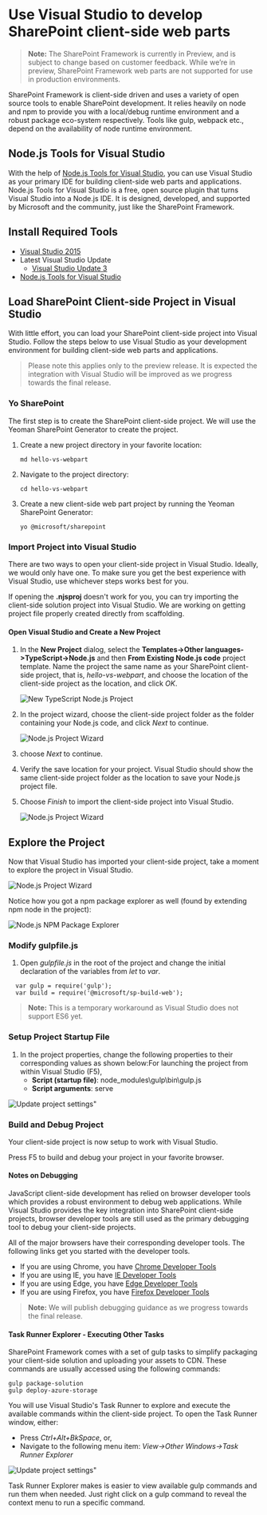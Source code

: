 # Use Visual Studio to develop SharePoint client-side web parts

>**Note:** The SharePoint Framework is currently in Preview, and is subject to change based on customer feedback.  While we’re in preview, SharePoint Framework web parts are not supported for use in production environments.

SharePoint Framework is client-side driven and uses a variety of open source tools to enable SharePoint development. It relies heavily on node and npm to provide you with a local/debug runtime environment and a robust package eco-system respectively. Tools like gulp, webpack etc., depend on the availability of node runtime environment. 

## Node.js Tools for Visual Studio 
With the help of [Node.js Tools for Visual Studio](https://www.visualstudio.com/en-us/features/node-js-vs.aspx), you can use Visual Studio as your primary IDE for building client-side web parts and applications. Node.js Tools for Visual Studio is a free, open source plugin that turns Visual Studio into a Node.js IDE. It is designed, developed, and supported by Microsoft and the community, just like the SharePoint Framework.

## Install Required Tools
* [Visual Studio 2015](https://go.microsoft.com/fwlink/?LinkId=691978&clcid=0x409)
* Latest Visual Studio Update
    * [Visual Studio Update 3](https://www.visualstudio.com/en-us/news/releasenotes/vs2015-update3-vs)
* [Node.js Tools for Visual Studio](https://github.com/Microsoft/nodejstools/releases/download/v1.2.Dev-7.20.2016/NTVS.Dev.2016-07-20.VS.2015.msi)

## Load SharePoint Client-side Project in Visual Studio
With little effort, you can load your SharePoint client-side project into Visual Studio. Follow the steps below to use Visual Studio as your development environment for building client-side web parts and applications.

> Please note this applies only to the preview release. It is expected the integration with Visual Studio will be improved as we progress towards the final release.

### Yo SharePoint
The first step is to create the SharePoint client-side project. We will use the Yeoman SharePoint Generator to create the project.

1. Create a new project directory in your favorite location:

   ```
   md hello-vs-webpart
   ```

2. Navigate to the project directory:

   ```
   cd hello-vs-webpart
   ```

3. Create a new client-side web part project by running the Yeoman SharePoint Generator:

   ```
   yo @microsoft/sharepoint
   ```

### Import Project into Visual Studio
There are two ways to open your client-side project in Visual Studio. Ideally, we would only have one. To make sure you get the best experience with Visual Studio, use whichever steps works best for you.

If opening the **.njsproj** doesn't work for you, you can try importing the client-side solution project into Visual Studio. We are working on getting project file properly created directly from scaffolding.

#### Open Visual Studio and Create a New Project

1. In the **New Project** dialog, select the **Templates->Other languages->TypeScript->Node.js** and then **From Existing Node.js code** project template.
Name the project the same name as your SharePoint client-side project, that is, *hello-vs-webpart*, and choose the location of the client-side project as the location, and click *OK*.

   ![New TypeScript Node.js Project](../../../images/hello-vs-webpart-new-project-ts-nodejs.PNG)

2. In the project wizard, choose the client-side project folder as the folder containing your Node.js code, and click *Next* to continue.

   ![Node.js Project Wizard](../../../images/hellow-vs-webpart-step1-wizard.PNG)

3. choose *Next* to continue.

4. Verify the save location for your project. Visual Studio should show the same client-side project folder as the location to save your Node.js project file.

5. Choose *Finish* to import the client-side project into Visual Studio.

   ![Node.js Project Wizard](../../../images/hello-vs-webpart-finish-wizard.PNG)

## Explore the Project

Now that Visual Studio has imported your client-side project, take a moment to explore the project in Visual Studio.

![Node.js Project Wizard](../../../images/hello-vs-webpart-soln-explorer.PNG)

Notice how you got a npm package explorer as well (found by extending npm node in the project):

![Node.js NPM Package Explorer](../../../images/hello-vs-webpart-npm-explorer.PNG)

### Modify gulpfile.js

1. Open *gulpfile.js* in the root of the project and change the initial declaration of the variables from *let* to *var*.

```
  var gulp = require('gulp');
  var build = require('@microsoft/sp-build-web');
```

> **Note:** This is a temporary workaround as Visual Studio does not support ES6 yet.

### Setup Project Startup File

1. In the project properties, change the following properties to their corresponding values as shown below:For launching the project from within Visual Studio (F5), 
   * **Script (startup file)**: node_modules\gulp\bin\gulp.js
   * **Script arguments**: serve

![Update project settings"](../../../images/hello-vs-webpart-update-properties.PNG) 

### Build and Debug Project

Your client-side project is now setup to work with Visual Studio.

Press F5 to build and debug your project in your favorite browser.

#### Notes on Debugging

JavaScript client-side development has relied on browser developer tools which provides a robust environment to debug web applications. While Visual Studio provides the key integration into SharePoint client-side projects, browser developer tools are still used as the primary debugging tool to debug your client-side projects. 

All of the major browsers have their corresponding developer tools. The following links get you started with the developer tools.

* If you are using Chrome, you have [Chrome Developer Tools](https://developer.chrome.com/devtools)
* If you are using IE, you have [IE Developer Tools](https://msdn.microsoft.com/en-us/library/gg589507(v=vs.85).aspx)
* If you are using Edge, you have [Edge Developer Tools](https://developer.microsoft.com/en-us/microsoft-edge/platform/documentation/f12-devtools-guide/)
* If you are using Firefox, you have [Firefox Developer Tools](https://developer.mozilla.org/en-US/docs/Tools)

> **Note:** We will publish debugging guidance as we progress towards the final release. 

#### Task Runner Explorer - Executing Other Tasks

SharePoint Framework comes with a set of gulp tasks to simplify packaging your client-side solution and uploading your assets to CDN. These commands are usually accessed using the following commands:

```
gulp package-solution
gulp deploy-azure-storage
```

You will use Visual Studio's Task Runner to explore and execute the available commands within the client-side project. To open the Task Runner window, either:
* Press *Ctrl+Alt+BkSpace*, or,
* Navigate to the following menu item: *View->Other Windows->Task Runner Explorer*

![Update project settings"](../../../images/hello-vs-webpart-task-runner.PNG) 

Task Runner Explorer makes is easier to view available gulp commands and run them when needed. Just right click on a gulp command to reveal the context menu to run a specific command. 

